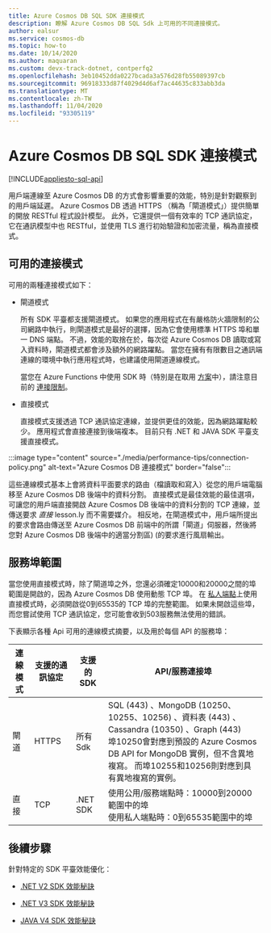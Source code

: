 ```yaml
---
title: Azure Cosmos DB SQL SDK 連接模式
description: 瞭解 Azure Cosmos DB SQL Sdk 上可用的不同連接模式。
author: ealsur
ms.service: cosmos-db
ms.topic: how-to
ms.date: 10/14/2020
ms.author: maquaran
ms.custom: devx-track-dotnet, contperfq2
ms.openlocfilehash: 3eb10452dda0227bcada3a576d28fb55089397cb
ms.sourcegitcommit: 96918333d87f4029d4d6af7ac44635c833abb3da
ms.translationtype: MT
ms.contentlocale: zh-TW
ms.lasthandoff: 11/04/2020
ms.locfileid: "93305119"
---
```

# <a name="azure-cosmos-db-sql-sdk-connectivity-modes"></a>Azure Cosmos DB SQL SDK 連接模式
[!INCLUDE[appliesto-sql-api](includes/appliesto-sql-api.md)]

用戶端連線至 Azure Cosmos DB 的方式會影響重要的效能，特別是針對觀察到的用戶端延遲。 Azure Cosmos DB 透過 HTTPS （稱為「閘道模式」）提供簡單的開放 RESTful 程式設計模型。 此外，它還提供一個有效率的 TCP 通訊協定，它在通訊模型中也 RESTful，並使用 TLS 進行初始驗證和加密流量，稱為直接模式。

## <a name="available-connectivity-modes"></a>可用的連接模式

可用的兩種連接模式如下：

  * 閘道模式
      
    所有 SDK 平臺都支援閘道模式。 如果您的應用程式在有嚴格防火牆限制的公司網路中執行，則閘道模式是最好的選擇，因為它會使用標準 HTTPS 埠和單一 DNS 端點。 不過，效能的取捨在於，每次從 Azure Cosmos DB 讀取或寫入資料時，閘道模式都會涉及額外的網路躍點。 當您在擁有有限數目之通訊端連線的環境中執行應用程式時，也建議使用閘道連線模式。

    當您在 Azure Functions 中使用 SDK 時（特別是在取用 [方案](../azure-functions/functions-scale.md#consumption-plan)中），請注意目前的 [連接限制](../azure-functions/manage-connections.md)。

  * 直接模式

    直接模式支援透過 TCP 通訊協定連線，並提供更佳的效能，因為網路躍點較少。 應用程式會直接連接到後端複本。 目前只有 .NET 和 JAVA SDK 平臺支援直接模式。
     
:::image type="content" source="./media/performance-tips/connection-policy.png" alt-text="Azure Cosmos DB 連接模式" border="false":::

這些連線模式基本上會將資料平面要求的路由（檔讀取和寫入）從您的用戶端電腦移至 Azure Cosmos DB 後端中的資料分割。 直接模式是最佳效能的最佳選項，可讓您的用戶端直接開啟 Azure Cosmos DB 後端中的資料分割的 TCP 連線，並傳送要求 *直接* lesson.ly 而不需要媒介。 相反地，在閘道模式中，用戶端所提出的要求會路由傳送至 Azure Cosmos DB 前端中的所謂「閘道」伺服器，然後將您對 Azure Cosmos DB 後端中的適當分割區)  (的要求進行風扇輸出。

## <a name="service-port-ranges"></a>服務埠範圍

當您使用直接模式時，除了閘道埠之外，您還必須確定10000和20000之間的埠範圍是開啟的，因為 Azure Cosmos DB 使用動態 TCP 埠。 在 [私人端點](./how-to-configure-private-endpoints.md)上使用直接模式時，必須開啟從0到65535的 TCP 埠的完整範圍。 如果未開啟這些埠，而您嘗試使用 TCP 通訊協定，您可能會收到503服務無法使用的錯誤。

下表顯示各種 Api 可用的連線模式摘要，以及用於每個 API 的服務埠：

|連線模式  |支援的通訊協定  |支援的 SDK  |API/服務連接埠  |
|---------|---------|---------|---------|
|閘道  |   HTTPS    |  所有 Sdk    |   SQL (443) 、MongoDB (10250、10255、10256) 、資料表 (443) 、Cassandra (10350) 、Graph (443)  <br> 埠10250會對應到預設的 Azure Cosmos DB API for MongoDB 實例，但不含異地複寫。 而埠10255和10256則對應到具有異地複寫的實例。   |
|直接    |     TCP    |  .NET SDK    | 使用公用/服務端點時：10000到20000範圍中的埠<br>使用私人端點時：0到65535範圍中的埠 |

## <a name="next-steps"></a>後續步驟

針對特定的 SDK 平臺效能優化：

* [.NET V2 SDK 效能秘訣](performance-tips.md)

* [.NET V3 SDK 效能秘訣](performance-tips-dotnet-sdk-v3-sql.md)
 
* [JAVA V4 SDK 效能秘訣](performance-tips-java-sdk-v4-sql.md)